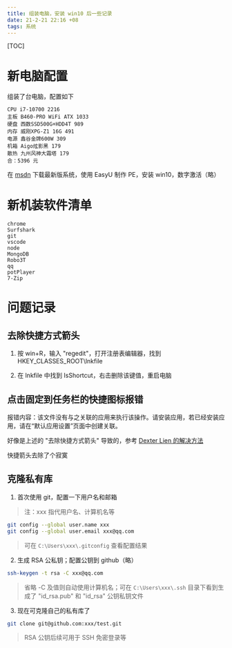 ```yaml
---
title: 组装电脑，安装 win10 后一些记录
date: 21-2-21 22:16 +08
tags: 系统
---
```


[TOC]

# 新电脑配置

组装了台电脑，配置如下

```
CPU i7-10700 2216
主板 B460-PRO WiFi ATX 1033
硬盘 西数SSD500G+HDD4T 989
内存 威刚XPG-Z1 16G 491
电源 鑫谷金牌600W 309
机箱 Aigo炫影黑 179
散热 九州风神大霜塔 179
合：5396 元
```

在 [msdn](https://msdn.itellyou.cn/) 下载最新版系统，使用 EasyU 制作 PE，安装 win10，数字激活（略）

# 新机装软件清单

```
chrome
Surfshark
git
vscode
node
MongoDB
Robo3T
qq
potPlayer
7-Zip
```

# 问题记录

## 去除快捷方式箭头

1. 按 win+R，输入 "regedit"，打开注册表编辑器，找到 HKEY_CLASSES_ROOT\lnkfile

2. 在 lnkfile 中找到 IsShortcut，右击删除该键值，重启电脑

## 点击固定到任务栏的快捷图标报错

报错内容：该文件没有与之关联的应用来执行该操作。请安装应用，若已经安装应用，请在“默认应用设置”页面中创建关联。

好像是上述的 "去除快捷方式箭头" 导致的，参考 [Dexter Lien 的解决方法](https://answers.microsoft.com/zh-hans/windows/forum/all/%E8%AF%A5%E6%96%87%E4%BB%B6%E6%B2%A1%E6%9C%89/457027ff-7e4f-4d90-9313-308e1122ddc9)

快捷箭头去除了个寂寞

## 克隆私有库

1. 首次使用 git，配置一下用户名和邮箱

> 注：xxx 指代用户名、计算机名等

```sh
git config --global user.name xxx
git config --global user.email xxx@qq.com
```

> 可在 `C:\Users\xxx\.gitconfig` 查看配置结果

2. 生成 RSA 公私钥；配置公钥到 github（略）

```sh
ssh-keygen -t rsa -C xxx@qq.com
```

> 省略 -C 及值则自动使用计算机名；可在 `C:\Users\xxx\.ssh` 目录下看到生成了 "id_rsa.pub" 和 "id_rsa" 公钥私钥文件

3. 现在可克隆自己的私有库了

```sh
git clone git@github.com:xxx/test.git
```

> RSA 公钥后续可用于 SSH 免密登录等

